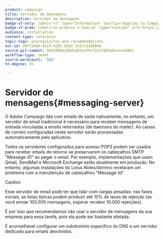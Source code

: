 ```yaml
---
product: campaign
title: Servidor de mensagens
description: Servidor de mensagens
badge-v7-only: label="v7" type="Informative" tooltip="Applies to Campaign Classic v7 only"
badge-v7-prem: label="on-premise & hybrid" type="Caution" url="https://experienceleague.adobe.com/docs/campaign-classic/using/installing-campaign-classic/architecture-and-hosting-models/hosting-models-lp/hosting-models.html" tooltip="Applies to on-premise and hybrid deployments only"
audience: installation
content-type: reference
topic-tags: prerequisites-and-recommendations-
exl-id: d9ffa58d-81e3-4291-8502-3cb7c326b666
source-git-commit: 4661688a22bd1a82eaf9c72a739b5a5ecee168b1
workflow-type: tm+mt
source-wordcount: '162'
ht-degree: 3%

---
```


# Servidor de mensagens{#messaging-server}



O Adobe Campaign lida com emails de saída nativamente, no entanto, um servidor de email tradicional é necessário para receber mensagens de entrada vinculadas a emails retornados (de daemons do mailer). As caixas de correio configuradas neste servidor serão processadas automaticamente pelo aplicativo.

Todos os servidores configurados para acesso POP3 podem ser usados para receber emails de retorno se preservarem os cabeçalhos SMTP &quot;Message-ID&quot; ao pegar o email. Por exemplo, implementações que usam Qmail, SendMail e Microsoft Exchange estão atualmente em produção. No entanto, algumas instalações do Lotus Notes/domino revelaram um problema com a manutenção de cabeçalhos &quot;Message-Id&quot;.

>[!CAUTION]
>
>Esse servidor de email pode ter que lidar com cargas pesadas: nas fases iniciais, as listas típicas podem produzir até 10% de taxas de rejeição (se você enviar 100.000 mensagens, esperar receber 10.000 rejeições).
>
>É por isso que recomendamos não usar o servidor de mensagens da sua empresa para essa tarefa, pois ela pode ser bastante afetada.
>
>É aconselhável configurar um subdomínio específico do DNS e um servidor dedicado para emails devolvidos.
